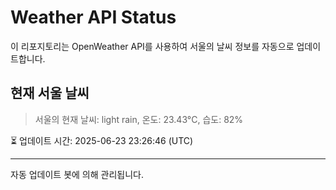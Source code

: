 
# Weather API Status

이 리포지토리는 OpenWeather API를 사용하여 서울의 날씨 정보를 자동으로 업데이트합니다.

## 현재 서울 날씨
> 서울의 현재 날씨: light rain, 온도: 23.43°C, 습도: 82%

⏳ 업데이트 시간: 2025-06-23 23:26:46 (UTC)

---
자동 업데이트 봇에 의해 관리됩니다.
